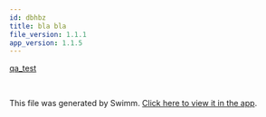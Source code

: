 ```yaml
---
id: dbhbz
title: bla bla
file_version: 1.1.1
app_version: 1.1.5
---
```


[qa_test](qa_test.ye90f.sw.md)

<br/>

This file was generated by Swimm. [Click here to view it in the app](https://app.swimm.io/repos/Z2l0aHViJTNBJTNBc2hhdWwtdGVzdCUzQSUzQVNoYXVsQW1yYW5T/docs/dbhbz).

